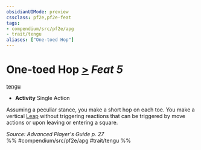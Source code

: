 ```yaml
---
obsidianUIMode: preview
cssclass: pf2e,pf2e-feat
tags:
- compendium/src/pf2e/apg
- trait/tengu
aliases: ["One-toed Hop"]
---
```

# One-toed Hop  [>](rules/core-rulebook/chapter-9-playing-the-game.md#Actions "Single Action") *Feat 5*  
[tengu](rules/traits/tengu-b1.md)  

- **Activity** Single Action

Assuming a peculiar stance, you make a short hop on each toe. You make a vertical [Leap](rules/actions/leap.md) without triggering reactions that can be triggered by move actions or upon leaving or entering a square.

*Source: Advanced Player's Guide p. 27*  
%% #compendium/src/pf2e/apg #trait/tengu %%